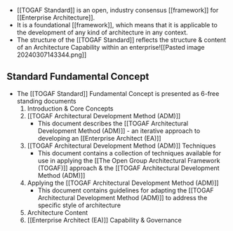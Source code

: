 - [[TOGAF Standard]] is an open, industry consensus [[framework]] for [[Enterprise Architecture]].
- It is a foundational [[framework]], which means that it is applicable to the development of any kind of architecture in any context.
- The structure of the [[TOGAF Standard]] reflects the structure & content of an Architecture Capability within an enterprise![[Pasted image 20240307143344.png]]

## Standard Fundamental Concept
- The [[TOGAF Standard]] Fundamental Concept is presented as 6-free standing documents
	1. Introduction & Core Concepts
	2. [[TOGAF Architectural Development Method (ADM)]]
		- This document describes the [[TOGAF Architectural Development Method (ADM)]] - an iterative approach to developing an [[Enterprise Architect (EA)]]
	3. [[TOGAF Architectural Development Method (ADM)]] Techniques
		- This document contains a collection of techniques available for use in applying the [[The Open Group Architectural Framework (TOGAF)]] approach & the [[TOGAF Architectural Development Method (ADM)]]
	4. Applying the [[TOGAF Architectural Development Method (ADM)]]
		- This document contains guidelines for adapting the [[TOGAF Architectural Development Method (ADM)]] to address the specific style of architecture 
	5. Architecture Content
	6. [[Enterprise Architect (EA)]] Capability & Governance